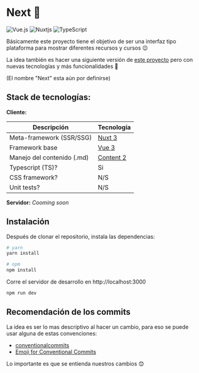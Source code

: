 # Next 🚀
![Vue.js](https://img.shields.io/badge/vuejs-%2335495e.svg?style=for-the-badge&logo=vuedotjs&logoColor=%234FC08D) ![Nuxtjs](https://img.shields.io/badge/Nuxt-002E3B?style=for-the-badge&logo=nuxtdotjs&logoColor=#00DC82) ![TypeScript](https://img.shields.io/badge/typescript-%23007ACC.svg?style=for-the-badge&logo=typescript&logoColor=white)

Básicamente este proyecto tiene el objetivo de ser una interfaz tipo plataforma para mostrar diferentes recursos y cursos 😉

La idea también es hacer una siguiente versión de [este proyecto](https://github.com/doneber/enfocate) pero con nuevas tecnologías y más funcionalidades 🥲

(El nombre "Next" esta aún por definirse)

## Stack de tecnologías:

**Cliente:**

| Descripción | Tecnología |
| --- | --- |
| Meta-framework (SSR/SSG) | [Nuxt 3](https://nuxt.com/) |
| Framework base | [Vue 3](https://vuejs.org/) |
| Manejo del contenido (.md) | [Content 2](https://content.nuxtjs.org/) |
| Typescript (TS)? | Si |
| CSS framework? | N/S |
| Unit tests? | N/S |

**Servidor:** _Cooming soon_


## Instalación
Después de clonar el repositorio, instala las dependencias:

```bash
# yarn
yarn install

# npm
npm install
```

Corre el servidor de desarrollo en http://localhost:3000

```bash
npm run dev
```

## Recomendación de los commits

La idea es ser lo mas descriptivo al hacer un cambio, para eso se puede usar alguna de estas convenciones:
- [conventionalcommits](https://www.conventionalcommits.org/)
- [Emoji for Conventional Commits](https://gitmoji.dev/)

Lo importante es que se entienda nuestros cambios 😊
